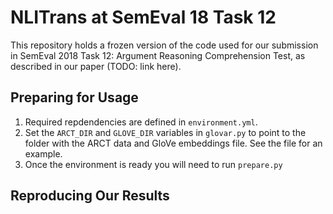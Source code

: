 # NLITrans at SemEval 18 Task 12

This repository holds a frozen version of the code used for our submission in SemEval 2018 Task 12: Argument Reasoning Comprehension Test, as described in our paper (TODO: link here).

## Preparing for Usage

1. Required repdendencies are defined in `environment.yml`.
2. Set the `ARCT_DIR` and `GLOVE_DIR` variables in `glovar.py` to point to the folder with the ARCT data and GloVe embeddings file. See the file for an example. 
3. Once the environment is ready you will need to run `prepare.py`

## Reproducing Our Results


